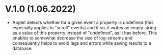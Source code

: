 # V.1.0 (1.06.2022)

- Applet detects whether for a given event a property is undefined (this especially applies to "scroll" events) and if so, it writes an empty string as a value of this property instead of "undefined", as it has before. This enables to somewhat decrease the size of log-streams and consequently helps to avoid lags and errors while saving results to a database.
